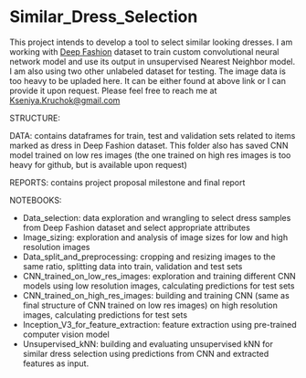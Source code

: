 # Similar_Dress_Selection

This project intends to develop a tool to select similar looking dresses. I am working with [Deep Fashion](http://mmlab.ie.cuhk.edu.hk/projects/DeepFashion.html) dataset to train custom convolutional neural network model and use its output in unsupervised Nearest Neighbor model. I am also using two other unlabeled dataset for testing. The image data is too heavy to be upladed here. It can be either found at above link or I can provide it upon request. Please feel free to reach me at Kseniya.Kruchok@gmail.com

STRUCTURE:

DATA: contains dataframes for train, test and validation sets related to items marked as dress in Deep Fashion dataset. This folder also has saved CNN model trained on low res images (the one trained on high res images is too heavy for github, but is available upon request)

REPORTS: contains project proposal milestone and final report

NOTEBOOKS:
 - Data_selection: data exploration and wrangling to select dress samples from Deep Fashion dataset and select appropriate attributes
 - Image_sizing: exploration and analysis of image sizes for low and high resolution images
 - Data_split_and_preprocessing: cropping and resizing images to the same ratio, splitting data into train, validation and test sets
 - CNN_trained_on_low_res_images: exploration and training different CNN models using low resolution images, calculating predictions for test sets
 - CNN_trained_on_high_res_images: building and training CNN (same as final structure of CNN trained on low res images) on high resolution images, calculating predictions for test sets
 - Inception_V3_for_feature_extraction: feature extraction using pre-trained computer vision model
 - Unsupervised_kNN: building and evaluating unsupervised kNN for similar dress selection using predictions from CNN and extracted features as input.
